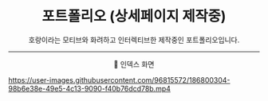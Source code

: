 <h1 align = 'center'> 포트폴리오 (상세페이지 제작중)</h1>

<p align = 'center'> 호랑이라는 모티브와 화려하고 인터렉티브한  제작중인 포트폴리오입니다.</p>

---

<p align = 'center'> 📌 인덱스 화면</p>

https://user-images.githubusercontent.com/96815572/186800304-98b6e38e-49e5-4c13-9090-f40b76dcd78b.mp4
